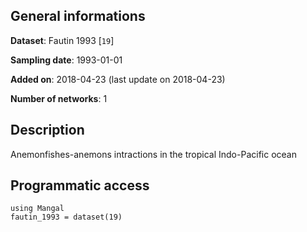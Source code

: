 ## General informations

**Dataset**: Fautin 1993 [`19`]

**Sampling date**: 1993-01-01

**Added on**: 2018-04-23 (last update on 2018-04-23)

**Number of networks**: 1

## Description

Anemonfishes-anemons intractions in the tropical Indo-Pacific ocean

## Programmatic access

    using Mangal
    fautin_1993 = dataset(19)

